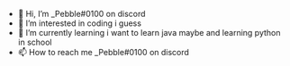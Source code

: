 - 👋 Hi, I’m _Pebble#0100 on discord
- 👀 I’m interested in coding i guess
- 🌱 I’m currently learning i want to learn java maybe and learning python in school
- 📫 How to reach me _Pebble#0100 on discord
